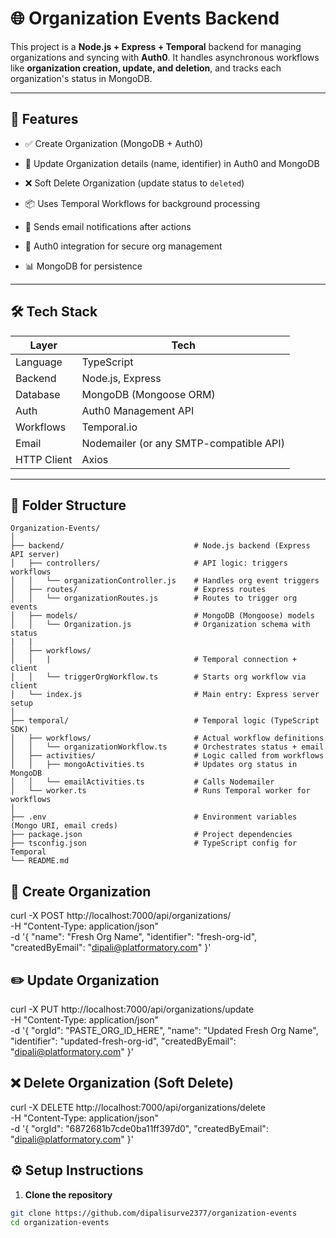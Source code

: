# 🌐 Organization Events Backend

This project is a **Node.js + Express + Temporal** backend for managing organizations and syncing with **Auth0**. It handles asynchronous workflows like **organization creation, update, and deletion**, and tracks each organization's status in MongoDB.

---

## 🚀 Features

- ✅ Create Organization (MongoDB + Auth0)

- 📝 Update Organization details (name, identifier) in Auth0 and MongoDB

- ❌ Soft Delete Organization (update status to `deleted`)

- 📦 Uses Temporal Workflows for background processing

- 📧 Sends email notifications after actions

- 🔐 Auth0 integration for secure org management

- 📊 MongoDB for persistence

---

## 🛠️ Tech Stack

| Layer       | Tech                                    |
| ----------- | --------------------------------------- |
| Language    | TypeScript                              |
| Backend     | Node.js, Express                        |
| Database    | MongoDB (Mongoose ORM)                  |
| Auth        | Auth0 Management API                    |
| Workflows   | Temporal.io                             |
| Email       | Nodemailer (or any SMTP-compatible API) |
| HTTP Client | Axios                                   |

---

## 📂 Folder Structure

```
Organization-Events/
│
├── backend/                             # Node.js backend (Express API server)
│   ├── controllers/                     # API logic: triggers workflows
│   │   └── organizationController.js    # Handles org event triggers
│   ├── routes/                          # Express routes
│   │   └── organizationRoutes.js        # Routes to trigger org events
│   ├── models/                          # MongoDB (Mongoose) models
│   │   └── Organization.js              # Organization schema with status
|   |
│   ├── workflows/
│   │   |                                # Temporal connection + client
│   │   └── triggerOrgWorkflow.ts        # Starts org workflow via client
│   └── index.js                         # Main entry: Express server setup
│
├── temporal/                            # Temporal logic (TypeScript SDK)
│   ├── workflows/                       # Actual workflow definitions
│   │   └── organizationWorkflow.ts      # Orchestrates status + email
│   ├── activities/                      # Logic called from workflows
│   │   ├── mongoActivities.ts           # Updates org status in MongoDB
│   │   └── emailActivities.ts           # Calls Nodemailer
│   └── worker.ts                        # Runs Temporal worker for workflows
│
├── .env                                 # Environment variables (Mongo URI, email creds)
├── package.json                         # Project dependencies
├── tsconfig.json                        # TypeScript config for Temporal
└── README.md

```

## 📍 Create Organization

curl -X POST http://localhost:7000/api/organizations/ \
 -H "Content-Type: application/json" \
 -d '{
"name": "Fresh Org Name",
"identifier": "fresh-org-id",
"createdByEmail": "dipali@platformatory.com"
}'

## ✏️ Update Organization

curl -X PUT http://localhost:7000/api/organizations/update \
 -H "Content-Type: application/json" \
 -d '{
"orgId": "PASTE_ORG_ID_HERE",
"name": "Updated Fresh Org Name",
"identifier": "updated-fresh-org-id",
"createdByEmail": "dipali@platformatory.com"
}'

## ❌ Delete Organization (Soft Delete)

curl -X DELETE http://localhost:7000/api/organizations/delete \
 -H "Content-Type: application/json" \
 -d '{
"orgId": "6872681b7cde0ba11ff397d0",
"createdByEmail": "dipali@platformatory.com"
}'

## ⚙️ Setup Instructions

1. **Clone the repository**

```bash
git clone https://github.com/dipalisurve2377/organization-events
cd organization-events
```
